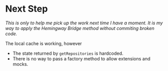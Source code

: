 # Next Step

_This is only to help me pick up the work next time I have a moment._
_It is my way to apply the Hemingway Bridge method without commiting broken code._

The local cache is working, however

- The state returned by `getRepositories` is hardcoded.
- There is no way to pass a factory method to allow extensions and mocks.
